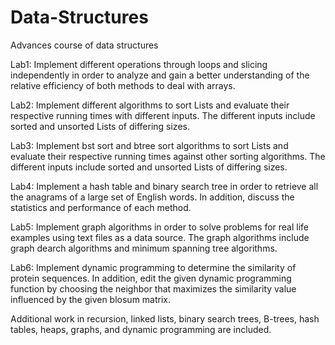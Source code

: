 # Data-Structures
Advances course of data structures

Lab1: Implement different operations through loops and slicing independently in order to analyze and gain a better understanding of the relative efficiency of both methods to deal with arrays.

Lab2: Implement different algorithms to sort Lists and evaluate their respective running times with different inputs. The different inputs include sorted and unsorted Lists of differing sizes.

Lab3: Implement bst sort and btree sort algorithms to sort Lists and evaluate their respective running times against other sorting algorithms. The different inputs include sorted and unsorted Lists of differing sizes. 

Lab4: Implement a hash table and binary search tree in order to retrieve all the anagrams of a large set of English words. In addition, discuss the statistics and performance of each method.

Lab5: Implement graph algorithms in order to solve problems for real life examples using text files as a data source. The graph algorithms include graph dearch algorithms and minimum spanning tree algorithms.

Lab6: Implement dynamic programming to determine the similarity of protein sequences. In addition, edit the given dynamic programming function by choosing the neighbor that maximizes the similarity value influenced by the given blosum matrix.

Additional work in recursion, linked lists, binary search trees, B-trees, hash tables, heaps, graphs, and dynamic programming are included.
